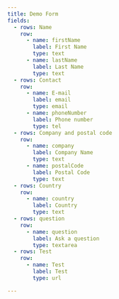 ```yaml
---
title: Demo Form
fields:
  - rows: Name
    row:
      - name: firstName
        label: First Name
        type: text
      - name: lastName
        label: Last Name
        type: text
  - rows: Contact
    row:
      - name: E-mail
        label: email
        type: email
      - name: phoneNumber
        label: Phone number
        type: tel
  - rows: Company and postal code
    row:
      - name: company
        label: Company Name
        type: text
      - name: postalCode
        label: Postal Code
        type: text
  - rows: Country
    row:
      - name: country
        label: Country
        type: text
  - rows: question
    row:
      - name: question
        label: Ask a question
        type: textarea
  - rows: Test
    row:
      - name: Test
        label: Test
        type: url

---
```

